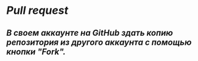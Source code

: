 # *Pull request*

## *В своем аккаунте на GitHub здать копию репозитория из другого аккаунта с помощью кнопки "**Fork**".*